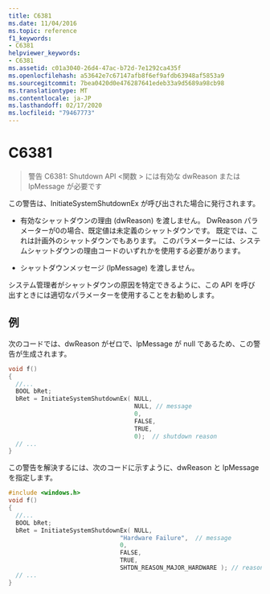 ```yaml
---
title: C6381
ms.date: 11/04/2016
ms.topic: reference
f1_keywords:
- C6381
helpviewer_keywords:
- C6381
ms.assetid: c01a3040-26d4-47ac-b72d-7e1292ca435f
ms.openlocfilehash: a53642e7c67147afb8f6ef9afdb63948af5853a9
ms.sourcegitcommit: 7bea0420d0e476287641edeb33a9d5689a98cb98
ms.translationtype: MT
ms.contentlocale: ja-JP
ms.lasthandoff: 02/17/2020
ms.locfileid: "79467773"
---
```

# <a name="c6381"></a>C6381

> 警告 C6381: Shutdown API \<関数 > には有効な dwReason または lpMessage が必要です

この警告は、InitiateSystemShutdownEx が呼び出された場合に発行されます。

- 有効なシャットダウンの理由 (dwReason) を渡しません。 DwReason パラメーターが0の場合、既定値は未定義のシャットダウンです。 既定では、これは計画外のシャットダウンでもあります。 このパラメーターには、システムシャットダウンの理由コードのいずれかを使用する必要があります。

- シャットダウンメッセージ (lpMessage) を渡しません。

システム管理者がシャットダウンの原因を特定できるように、この API を呼び出すときには適切なパラメーターを使用することをお勧めします。

## <a name="example"></a>例

次のコードでは、dwReason がゼロで、lpMessage が null であるため、この警告が生成されます。

```cpp
void f()
{
  //...
  BOOL bRet;
  bRet = InitiateSystemShutdownEx( NULL,
                                   NULL, // message
                                   0,
                                   FALSE,
                                   TRUE,
                                   0);  // shutdown reason
  // ...
}
```

この警告を解決するには、次のコードに示すように、dwReason と lpMessage を指定します。

```cpp
#include <windows.h>
void f()
{
  //...
  BOOL bRet;
  bRet = InitiateSystemShutdownEx( NULL,
                               "Hardware Failure",  // message
                               0,
                               FALSE,
                               TRUE,
                               SHTDN_REASON_MAJOR_HARDWARE ); // reason
  // ...
}
```

